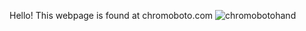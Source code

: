 Hello! This webpage is found at chromoboto.com
![chromobotohand](https://user-images.githubusercontent.com/40576412/46360356-3639e700-c639-11e8-83e6-3e17f2cf0ed6.png)
